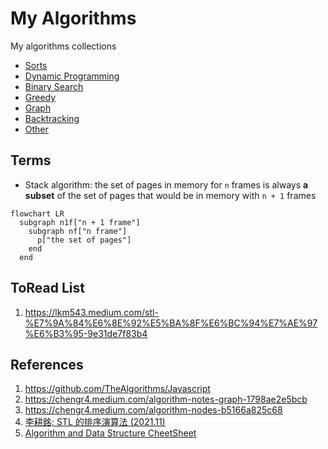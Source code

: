 # My Algorithms

My algorithms collections

- [Sorts](./sorts/)
- [Dynamic Programming](./dynamic-programming/)
- [Binary Search](./binary-search/)
- [Greedy](./greedy/)
- [Graph](./graph/)
- [Backtracking](./backtracking/)
- [Other](./others/)

## Terms

- Stack algorithm: the set of pages in memory for `n` frames is always **a subset** of the set of pages that would be in memory with `n + 1` frames

```mermaid
flowchart LR
  subgraph n1f["n + 1 frame"]
    subgraph nf["n frame"]
      p["the set of pages"]
    end
  end
```

## ToRead List

1. https://lkm543.medium.com/stl-%E7%9A%84%E6%8E%92%E5%BA%8F%E6%BC%94%E7%AE%97%E6%B3%95-9e31de7f83b4

## References

1. https://github.com/TheAlgorithms/Javascript
2. https://chengr4.medium.com/algorithm-notes-graph-1798ae2e5bcb
3. https://chengr4.medium.com/algorithm-nodes-b5166a825c68
4. [李耕銘; STL 的排序演算法 (2021.11)](https://lkm543.medium.com/stl-%E7%9A%84%E6%8E%92%E5%BA%8F%E6%BC%94%E7%AE%97%E6%B3%95-9e31de7f83b4)
5. [Algorithm and Data Structure CheetSheet](https://gist.github.com/chengr4/bd8c60545b24aad8e3359202f8f083af)
